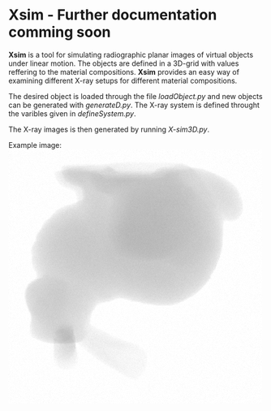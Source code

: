 # Xsim - Further documentation comming soon
**Xsim** is a tool for simulating radiographic planar images of virtual objects under linear motion. The objects are defined in a 3D-grid with values reffering to the material compositions. **Xsim** provides an easy way of examining different X-ray setups for different material compositions. 

The desired object is loaded through the file *loadObject.py* and new objects can be generated with *generateD.py*. 
The X-ray system is defined throught the varibles given in *defineSystem.py*.

The X-ray images is then generated by running *X-sim3D.py*. 

Example image: 
![X-ray bunny](/results/bunny/CCDreads/bunny1.png)
